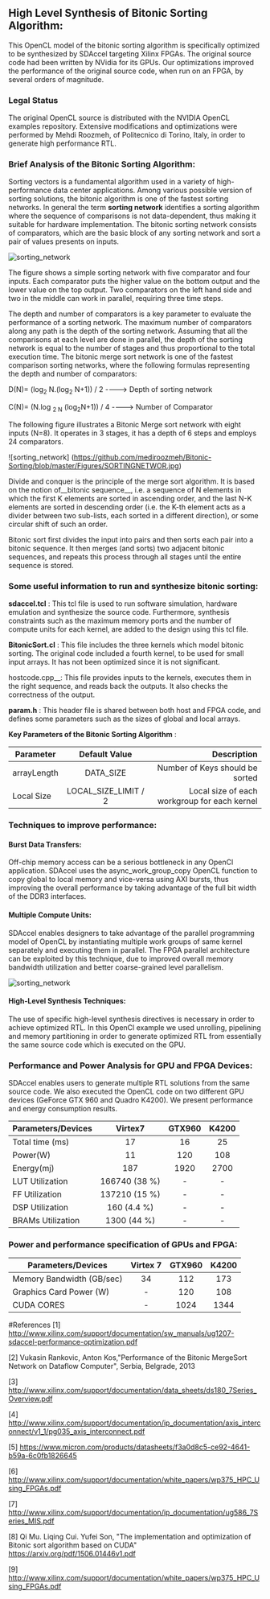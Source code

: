 ## High Level Synthesis of Bitonic Sorting Algorithm:

This OpenCL model of the bitonic sorting algorithm is specifically optimized to be synthesized by SDAccel targeting Xilinx FPGAs. 
The original source code had been written by NVidia for its GPUs. Our
optimizations improved the performance of the original source code, when run on
an FPGA, by several orders of magnitude.

### Legal Status 
The original OpenCL source is distributed with the NVIDIA OpenCL examples
repository. Extensive modifications and optimizations were performed by Mehdi Roozmeh, of
Politecnico di Torino, Italy, in order to generate high performance RTL.

### Brief Analysis of the Bitonic Sorting Algorithm:

Sorting vectors is a fundamental algorithm used in a variety of
high-performance data center applications. Among various possible version of
sorting solutions, the bitonic algorithm is one of the fastest sorting
networks. In general the term __sorting network__ identifies a sorting
algorithm where the sequence of comparisons is not data-dependent, thus making
it suitable for hardware implementation. The bitonic sorting network consists
of comparators, which are the basic block of any sorting network and sort a pair of values presents on inputs.         

![sorting_network](https://github.com/mediroozmeh/Bitonic-Sorting/blob/master/Figures/SORTINGCOMPARATOR.jpg )


The figure shows a simple sorting network with five comparator and four inputs.
Each comparator puts the higher value on the bottom output and the lower value
on the top output. Two comparators on the left hand side and two in the middle
can work in parallel, requiring three time steps. 


The depth and number of comparators is a key parameter to evaluate the
performance of a sorting network. The maximum number of comparators along any
path is the depth of the sorting network. Assuming that all the comparisons at each
level are done in parallel, the depth of the sorting network is equal to the
number of stages and thus proportional to the total execution time. The bitonic
merge sort network is one of the fastest comparison sorting networks, where the following formulas representing the depth and number of comparators:
 
 D(N)= (log<sub>2</sub> N.(log<sub>2</sub> N+1)) / 2              ---->  Depth of sorting network
 

 C(N)= (N.log  <sub>2 N</sub> (log<sub>2</sub>N+1)) / 4            ---->  Number of Comparator

The following figure illustrates a Bitonic Merge sort network with eight inputs (N=8). It operates in 3 stages, it has a depth of 6 steps and employs 24 comparators.

![sorting_network] (https://github.com/mediroozmeh/Bitonic-Sorting/blob/master/Figures/SORTINGNETWOR.jpg)



Divide and conquer is the principle of the merge sort algorithm. 
It is based on the notion of__bitonic sequence__, i.e. a sequence of N elements 
in which the
first K elements are sorted in ascending order, and the last N-K elements are
sorted in descending order (i.e. the K-th element acts as a divider between two
sub-lists, each sorted in a different direction), or some circular shift of
such an order.

Bitonic sort first
divides the input into pairs and then sorts each pair into a bitonic sequence.
It then merges (and sorts) two adjacent bitonic sequences, and repeats this process through all stages until the entire sequence is stored. 

### Some useful information to run and synthesize bitonic sorting:

__sdaccel.tcl__ : This tcl file is used to run software simulation, hardware
emulation and synthesize the source code. Furthermore, synthesis constraints
such as the maximum memory ports and the number of compute units for each kernel, are added to the design using this tcl file.

__BitonicSort.cl__ : This file includes the three kernels which model bitonic
sorting. The original code included a fourth kernel, to be used for small input
arrays. It has not been optimized since it is not significant.

hostcode.cpp__: This file provides inputs to the kernels, executes them in the
right sequence, and reads back the outputs.  It also checks the correctness of
the output.

__param.h__ :  This header file is shared between both host and FPGA code, and
defines some parameters such as the sizes of global and local arrays.



__Key Parameters of the Bitonic Sorting Algorithm__ :

|    Parameter      |  Default Value      | Description    |   
|----------|:-------------:|------:|
|  arrayLength        |  DATA_SIZE | Number of Keys should be sorted |
|  Local Size         |  LOCAL_SIZE_LIMIT / 2 |  Local size of each workgroup for each kernel | 


### Techniques to improve performance:

#### Burst Data Transfers:

Off-chip memory access can be a serious bottleneck in any OpenCl application.
SDAccel uses the async_work_group_copy OpenCL function to copy global to local
memory and vice-versa using AXI bursts, thus improving the overall performance
by taking advantage of the full bit width of the DDR3 interfaces.    


#### Multiple Compute Units: 


SDAccel enables designers to take advantage of the parallel programming model
of OpenCL by instantiating multiple work groups of same kernel separately and
executing them in parallel. The FPGA parallel architecture can be exploited by
this technique, due to improved overall memory bandwidth utilization and better
coarse-grained level parallelism.

![sorting_network](https://github.com/mediroozmeh/Bitonic-Sorting/blob/master/Figures/OCLREGION.jpg)

#### High-Level Synthesis Techniques: 
The use of specific high-level synthesis directives is necessary in order to
achieve optimized RTL. In this OpenCl example we used unrolling, pipelining and
memory partitioning in order to generate optimized RTL from essentially the
same source code which is executed on the GPU.

### Performance and Power Analysis for GPU and FPGA Devices: 
SDAccel enables users to generate multiple RTL solutions from the same source
code. We also executed the OpenCL code on two different GPU devices (GeForce
GTX 960 and Quadro K4200). We present performance and energy consumption
results.

| Parameters/Devices|Virtex7               |GTX960|K4200|    
|--------------------|:-------------: |:-------------: |:-------------: |
|  Total time (ms) |   17    | 16 | 25|
|  Power(W) |     11     |120| 108|
|  Energy(mj) |  187        |1920|2700|
|  LUT Utilization |  166740   (38 %)       |-|-|
|  FF Utilization |   137210    (15 %)   |-|-|
|  DSP Utilization |   160    (4.4 %)   |-|-|
|  BRAMs Utilization |    1300   (44 %)   |-|-|


### Power and performance specification of GPUs and FPGA:

| Parameters/Devices| Virtex 7       |GTX960| K4200|
|--------------------|:-------------: |:-------------: | :-------------: |
| Memory Bandwidth (GB/sec)|  34 |  112 |  173 |
|Graphics Card Power (W)| - |  120 |  108 |
|CUDA CORES |  - |  1024|  1344 |

#References
[1] http://www.xilinx.com/support/documentation/sw_manuals/ug1207-sdaccel-performance-optimization.pdf

[2] Vukasin Rankovic, Anton Kos,"Performance of the Bitonic MergeSort Network on Dataflow Computer", Serbia, Belgrade, 2013

[3] http://www.xilinx.com/support/documentation/data_sheets/ds180_7Series_Overview.pdf

[4] http://www.xilinx.com/support/documentation/ip_documentation/axis_interconnect/v1_1/pg035_axis_interconnect.pdf

[5] https://www.micron.com/products/datasheets/f3a0d8c5-ce92-4641-b59a-6c0fb1826645

[6] http://www.xilinx.com/support/documentation/white_papers/wp375_HPC_Using_FPGAs.pdf

[7] http://www.xilinx.com/support/documentation/ip_documentation/ug586_7Series_MIS.pdf

[8] Qi Mu. Liqing Cui. Yufei Son, "The implementation and optimization of Bitonic sort algorithm based on CUDA"
https://arxiv.org/pdf/1506.01446v1.pdf

[9] http://www.xilinx.com/support/documentation/white_papers/wp375_HPC_Using_FPGAs.pdf










